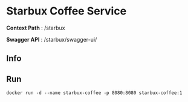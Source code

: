 # Starbux Coffee Service

**Context Path** : /starbux

**Swagger API** : /starbux/swagger-ui/

## Info

## Run

```
docker run -d --name starbux-coffee -p 8080:8080 starbux-coffee:1
```